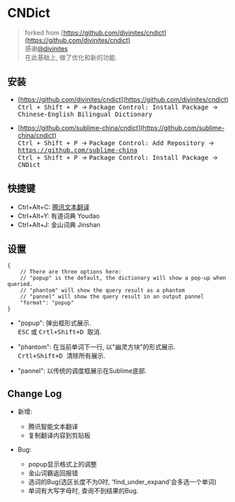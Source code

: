 # CNDict
> forked from [https://github.com/divinites/cndict](https://github.com/divinites/cndict)  
> 感谢[@divinites](https://github.com/divinites)  
> 在此基础上, 做了优化和新的功能.  


## 安装
- [https://github.com/divinites/cndict](https://github.com/divinites/cndict)  
<kbd> Ctrl + Shift + P </kbd> -> <kbd> Package Control: Install Package </kbd> -> <kbd> Chinese-English Bilingual Dictionary </kbd>

- [https://github.com/sublime-china/cndict](https://github.com/sublime-china/cndict)  
<kbd> Ctrl + Shift + P </kbd> -> <kbd> Package Control: Add Repository </kbd> -> <kbd> https://github.com/sublime-china </kbd>  
<kbd> Ctrl + Shift + P </kbd> -> <kbd> Package Control: Install Package </kbd> -> <kbd> CNDict </kbd>  


## 快捷键

- Ctrl+Alt+C: [腾讯文本翻译](https://ai.qq.com/product/nlptrans.shtml#text)  
- Ctrl+Alt+Y: 有道词典 Youdao  
- Ctrl+Alt+J: 金山词典 Jinshan  


## 设置

```
{
    // There are three options here:
    // "popup" is the default, the dictionary will show a pop-up when queried.
    // "phantom" will show the query result as a phantom
    // "pannel" will show the query result in an output pannel
    "format": "popup"
}
```

- "popup":
    弹出框形式展示.  
    <kbd>ESC</kbd> 或 <kbd> Crtl+Shift+D </kbd> 取消.  

- "phantom":
    在当前单词下一行, 以"幽灵方块"的形式展示.  
    <kbd> Crtl+Shift+D </kbd> 清除所有展示.  

- "pannel":
    以传统的调度框展示在Sublime底部.  

## Change Log
- 新增:
    - 腾讯智能文本翻译
    - 复制翻译内容到剪贴板

- Bug:
    - popup显示格式上的调整
    - 金山词霸返回报错
    - 选词的Bug(选区长度不为0时, 'find_under_expand'会多选一个单词)
    - 单词有大写字母时, 查询不到结果的Bug.